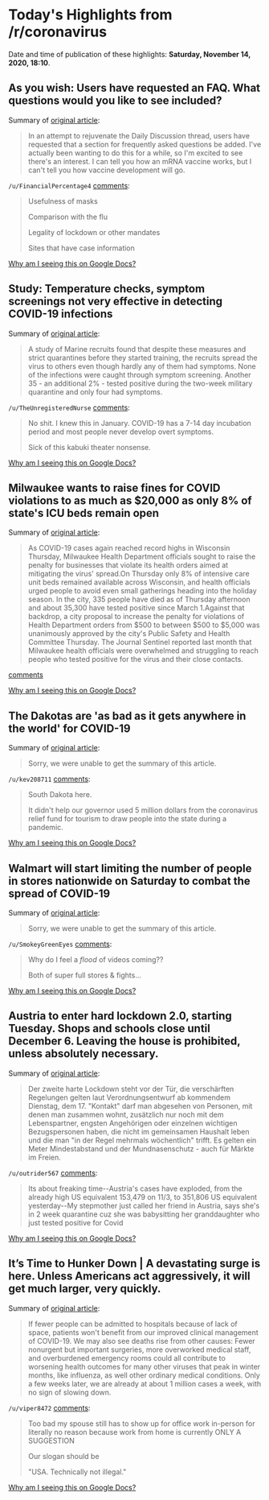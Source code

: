 # Today's Highlights from /r/coronavirus

Date and time of publication of these highlights: **Saturday, November 14, 2020, 18:10**.

## As you wish: Users have requested an FAQ. What questions would you like to see included?

Summary of [original article](https://www.reddit.com/r/Coronavirus/comments/ju4ise/as_you_wish_users_have_requested_an_faq_what/):

> In an attempt to rejuvenate the Daily Discussion thread, users have requested that a section for frequently asked questions be added. I've actually been wanting to do this for a while, so I'm excited to see there's an interest. I can tell you how an mRNA vaccine works, but I can't tell you how vaccine development will go.

`/u/FinancialPercentage4` [comments](https://www.reddit.com/r/Coronavirus/comments/ju4ise/as_you_wish_users_have_requested_an_faq_what/):

> Usefulness of masks
> 
> Comparison with the flu
> 
> Legality of lockdown or other mandates
> 
> Sites that have case information

[Why am I seeing this on Google Docs?](https://docs.google.com/document/d/1Dc6We63vOXIZsc0op-Bt4abqkYjXzOigalQqFxmvvbM/edit?usp=sharing)

## Study: Temperature checks, symptom screenings not very effective in detecting COVID-19 infections

Summary of [original article](https://abc13.com/temperature-checks-covid-coronavirus-symptoms-screenings/7922615/):

> A study of Marine recruits found that despite these measures and strict quarantines before they started training, the recruits spread the virus to others even though hardly any of them had symptoms. None of the infections were caught through symptom screening. Another 35 - an additional 2% - tested positive during the two-week military quarantine and only four had symptoms.

`/u/TheUnregisteredNurse` [comments](https://www.reddit.com/r/Coronavirus/comments/ju9roi/study_temperature_checks_symptom_screenings_not/):

> No shit. I knew this in January. COVID-19 has a 7-14 day incubation period and most people never develop overt symptoms.   
> 
> 
> Sick of this kabuki theater nonsense.

[Why am I seeing this on Google Docs?](https://docs.google.com/document/d/1Dc6We63vOXIZsc0op-Bt4abqkYjXzOigalQqFxmvvbM/edit?usp=sharing)

## Milwaukee wants to raise fines for COVID violations to as much as $20,000 as only 8% of state's ICU beds remain open

Summary of [original article](https://www.jsonline.com/story/news/local/milwaukee/2020/11/12/milwaukee-fines-covid-19-violations-could-rise-20-000/6263753002/):

> As COVID-19 cases again reached record highs in Wisconsin Thursday, Milwaukee Health Department officials sought to raise the penalty for businesses that violate its health orders aimed at mitigating the virus' spread.On Thursday only 8% of intensive care unit beds remained available across Wisconsin, and health officials urged people to avoid even small gatherings heading into the holiday season. In the city, 335 people have died as of Thursday afternoon and about 35,300 have tested positive since March 1.Against that backdrop, a city proposal to increase the penalty for violations of Health Department orders from $500 to between $500 to $5,000 was unanimously approved by the city's Public Safety and Health Committee Thursday. The Journal Sentinel reported last month that Milwaukee health officials were overwhelmed and struggling to reach people who tested positive for the virus and their close contacts.

[comments](https://www.reddit.com/r/Coronavirus/comments/ju7nxu/milwaukee_wants_to_raise_fines_for_covid/)

[Why am I seeing this on Google Docs?](https://docs.google.com/document/d/1Dc6We63vOXIZsc0op-Bt4abqkYjXzOigalQqFxmvvbM/edit?usp=sharing)

## The Dakotas are 'as bad as it gets anywhere in the world' for COVID-19

Summary of [original article](https://www.usatoday.com/story/news/health/2020/11/14/covid-19-north-south-dakota-masks-kristi-noem/6237635002/):

> Sorry, we were unable to get the summary of this article.

`/u/kev208711` [comments](https://www.reddit.com/r/Coronavirus/comments/ju2itm/the_dakotas_are_as_bad_as_it_gets_anywhere_in_the/):

> South Dakota here.
> 
> It didn't help our governor used 5 million dollars from the coronavirus relief fund for tourism to draw people into the state during a pandemic.

[Why am I seeing this on Google Docs?](https://docs.google.com/document/d/1Dc6We63vOXIZsc0op-Bt4abqkYjXzOigalQqFxmvvbM/edit?usp=sharing)

## Walmart will start limiting the number of people in stores nationwide on Saturday to combat the spread of COVID-19

Summary of [original article](https://www.kktv.com/2020/11/14/walmart-will-start-limiting-the-number-of-people-in-stores-nationwide-on-saturday-to-combat-the-spread-of-covid-19/):

> Sorry, we were unable to get the summary of this article.

`/u/SmokeyGreenEyes` [comments](https://www.reddit.com/r/Coronavirus/comments/jubezb/walmart_will_start_limiting_the_number_of_people/):

> Why do I feel a *flood* of videos coming??
> 
> Both of super full stores & fights...

[Why am I seeing this on Google Docs?](https://docs.google.com/document/d/1Dc6We63vOXIZsc0op-Bt4abqkYjXzOigalQqFxmvvbM/edit?usp=sharing)

## Austria to enter hard lockdown 2.0, starting Tuesday. Shops and schools close until December 6. Leaving the house is prohibited, unless absolutely necessary.

Summary of [original article](https://kurier.at/politik/inland/harte-lockdown-massnahmen-ab-dienstag-der-gesamte-entwurf-im-detail/401097510):

> Der zweite harte Lockdown steht vor der Tür, die verschärften Regelungen gelten laut Verordnungsentwurf ab kommendem Dienstag, dem 17. "Kontakt" darf man abgesehen von Personen, mit denen man zusammen wohnt, zusätzlich nur noch mit dem Lebenspartner, engsten Angehörigen oder einzelnen wichtigen Bezugspersonen haben, die nicht im gemeinsamen Haushalt leben und die man "in der Regel mehrmals wöchentlich" trifft. Es gelten ein Meter Mindestabstand und der Mundnasenschutz - auch für Märkte im Freien.

`/u/outrider567` [comments](https://www.reddit.com/r/Coronavirus/comments/ju3y1n/austria_to_enter_hard_lockdown_20_starting/):

> Its about freaking time--Austria's cases have exploded, from the already high US equivalent 153,479 on 11/3, to 351,806 US equivalent yesterday--My stepmother just called her friend in Austria, says she's in 2 week quarantine cuz she was babysitting her granddaughter who just tested positive for Covid

[Why am I seeing this on Google Docs?](https://docs.google.com/document/d/1Dc6We63vOXIZsc0op-Bt4abqkYjXzOigalQqFxmvvbM/edit?usp=sharing)

## It’s Time to Hunker Down | A devastating surge is here. Unless Americans act aggressively, it will get much larger, very quickly.

Summary of [original article](https://www.theatlantic.com/health/archive/2020/11/lock-yourself-down-now/617106/):

> If fewer people can be admitted to hospitals because of lack of space, patients won't benefit from our improved clinical management of COVID-19. We may also see deaths rise from other causes: Fewer nonurgent but important surgeries, more overworked medical staff, and overburdened emergency rooms could all contribute to worsening health outcomes for many other viruses that peak in winter months, like influenza, as well other ordinary medical conditions. Only a few weeks later, we are already at about 1 million cases a week, with no sign of slowing down.

`/u/viper8472` [comments](https://www.reddit.com/r/Coronavirus/comments/ju2vmo/its_time_to_hunker_down_a_devastating_surge_is/):

> Too bad my spouse still has to show up for office work in-person for literally no reason because work from home is currently ONLY A SUGGESTION
> 
> Our slogan should be
> 
> "USA. Technically not illegal."

[Why am I seeing this on Google Docs?](https://docs.google.com/document/d/1Dc6We63vOXIZsc0op-Bt4abqkYjXzOigalQqFxmvvbM/edit?usp=sharing)

